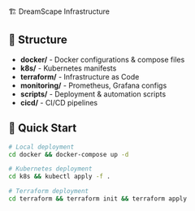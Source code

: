 🏗️ DreamScape Infrastructure


## 📁 Structure

- **docker/** - Docker configurations & compose files
- **k8s/** - Kubernetes manifests
- **terraform/** - Infrastructure as Code
- **monitoring/** - Prometheus, Grafana configs
- **scripts/** - Deployment & automation scripts
- **cicd/** - CI/CD pipelines

## 🚀 Quick Start

```bash
# Local deployment
cd docker && docker-compose up -d

# Kubernetes deployment  
cd k8s && kubectl apply -f .

# Terraform deployment
cd terraform && terraform init && terraform apply
```


